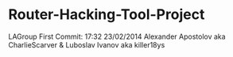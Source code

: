 Router-Hacking-Tool-Project
===========================

LAGroup First Commit: 17:32 23/02/2014
Alexander Apostolov aka CharlieScarver   &   Luboslav Ivanov aka killer18ys
